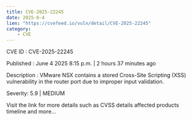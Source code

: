 ```yaml
---
title: CVE-2025-22245
date: 2025-6-4
lien: "https://cvefeed.io/vuln/detail/CVE-2025-22245"
category:
    - CVE
---
```


CVE ID : CVE-2025-22245

Published :  June 4
2025
8:15 p.m. | 2 hours
37 minutes ago

Description : VMware NSX contains a stored Cross-Site Scripting (XSS) vulnerability in the router port due to improper input validation.

Severity: 5.9 | MEDIUM

Visit the link for more details
such as CVSS details
affected products
timeline
and more...
